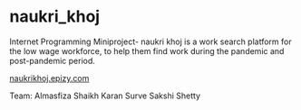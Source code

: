 # naukri_khoj
Internet Programming Miniproject- naukri khoj is a work search platform for the low wage workforce, to help them find work during the pandemic and post-pandemic period.

[naukrikhoj.epizy.com](http://naukrikhoj.epizy.com/)

Team:
Almasfiza Shaikh
Karan Surve
Sakshi Shetty
